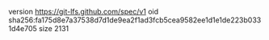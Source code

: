 version https://git-lfs.github.com/spec/v1
oid sha256:fa175d8e7a37538d7d1de9ea2f1ad3fcb5cea9582ee1d1e1de223b0331d4e705
size 2131
